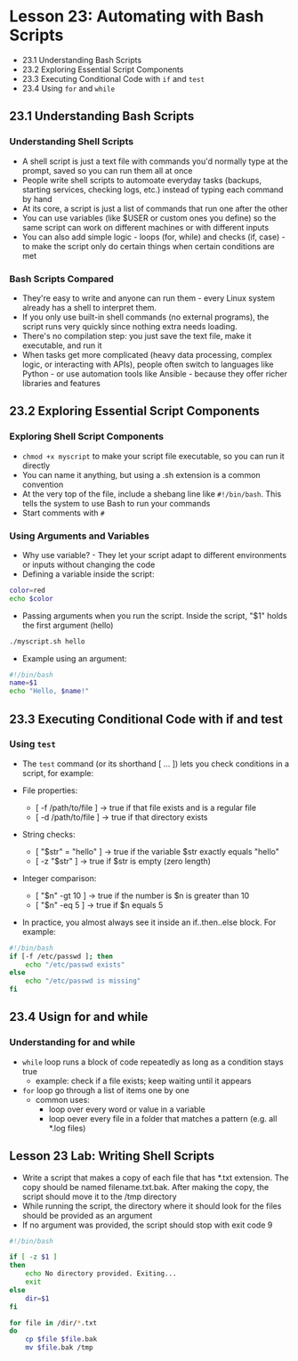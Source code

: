 # Lesson 23: Automating with Bash Scripts
- 23.1 Understanding Bash Scripts
- 23.2 Exploring Essential Script Components
- 23.3 Executing Conditional Code with `if` and `test`
- 23.4 Using `for` and `while`

## 23.1 Understanding Bash Scripts
### Understanding Shell Scripts
- A shell script is just a text file with commands you'd normally type at the prompt, saved so you can run them all at once
- People write shell scripts to automoate everyday tasks (backups, starting services, checking logs, etc.) instead of typing each command by hand
- At its core, a script is just a list of commands that run one after the other
- You can use variables (like $USER or custom ones you define) so the same script can work on different machines or with different inputs
- You can also add simple logic - loops (for, while) and checks (if, case) - to make the script only do certain things when certain conditions are met

### Bash Scripts Compared
- They're easy to write and anyone can run them - every Linux system already has a shell to interpret them.
- If you only use built-in shell commands (no external programs), the script runs very quickly since nothing extra needs loading.
- There's no compilation step: you just save the text file, make it executable, and run it
- When tasks get more complicated (heavy data processing, complex logic, or interacting with APIs), people often switch to languages like Python - or use automation tools like Ansible - because they offer richer libraries and features

## 23.2 Exploring Essential Script Components
### Exploring Shell Script Components
- `chmod +x myscript` to make your script file executable, so you can run it directly
- You can name it anything, but using a .sh extension is a common convention
- At the very top of the file, include a shebang line like `#!/bin/bash`. This tells the system to use Bash to run your commands
- Start comments with `#`

### Using Arguments and Variables
- Why use variable? - They let your script adapt to different environments or inputs without changing the code
- Defining a variable inside the script:
```bash
color=red
echo $color
``` 
- Passing arguments when you run the script. Inside the script, "$1" holds the first argument (hello)
```bash
./myscript.sh hello
```
- Example using an argument:
```bash
#!/bin/bash
name=$1
echo "Hello, $name!"
```
## 23.3 Executing Conditional Code with if and test
### Using `test`
- The `test` command (or its shorthand [ ... ]) lets you check conditions in a script, for example:
- File properties:
    - [ -f /path/to/file ] -> true if that file exists and is a regular file
    - [ -d /path/to/file ] -> true if that directory exists
- String checks:
    - [ "$str" = "hello" ] -> true if the variable $str exactly equals "hello"
    - [ -z "$str" ] -> true if $str is empty (zero length)
- Integer comparison:
    - [ "$n" -gt 10 ] -> true if the number is $n is greater than 10
    - [ "$n" -eq 5 ] -> true if $n equals 5

- In practice, you almost always see it inside an if..then..else block. For example:
```bash
#!/bin/bash
if [-f /etc/passwd ]; then
    echo "/etc/passwd exists"
else
    echo "/etc/passwd is missing"
fi
```

## 23.4 Usign for and while
### Understanding for and while
- `while` loop runs a block of code repeatedly as long as a condition stays true
    - example: check if a file exists; keep waiting until it appears
- `for` loop go through a list of items one by one
    - common uses:
        - loop over every word or value in a variable
        - loop oever every file in a folder that matches a pattern (e.g. all *.log files)

## Lesson 23 Lab: Writing Shell Scripts
- Write a script that makes a copy of each file that has *.txt extension. The copy should be named filename.txt.bak. After making the copy, the script should move it to the /tmp directory
- While running the script, the directory where it should look for the files should be provided as an argument
- If no argument was provided, the script should stop with exit code 9

```bash
#!/bin/bash

if [ -z $1 ]
then
    echo No directory provided. Exiting...
    exit
else
    dir=$1
fi

for file in /dir/*.txt
do
    cp $file $file.bak
    mv $file.bak /tmp
```